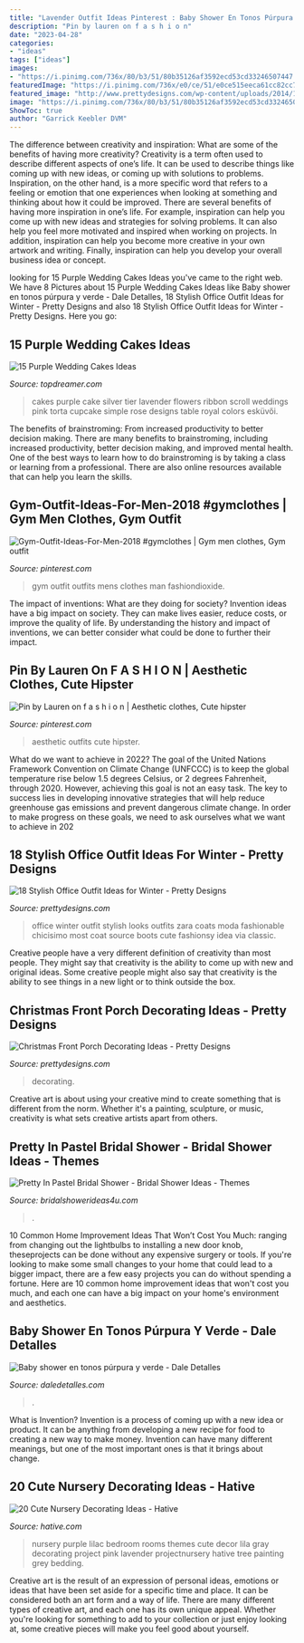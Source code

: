 ```yaml
---
title: "Lavender Outfit Ideas Pinterest : Baby Shower En Tonos Púrpura Y Verde"
description: "Pin by lauren on f a s h i o n"
date: "2023-04-28"
categories:
- "ideas"
tags: ["ideas"]
images:
- "https://i.pinimg.com/736x/80/b3/51/80b35126af3592ecd53cd33246507447.jpg"
featuredImage: "https://i.pinimg.com/736x/e0/ce/51/e0ce515eeca61cc82cc74e3f84ac3f2d.jpg"
featured_image: "http://www.prettydesigns.com/wp-content/uploads/2014/11/Large-Wreath-for-Front-Porch.jpg"
image: "https://i.pinimg.com/736x/80/b3/51/80b35126af3592ecd53cd33246507447.jpg"
ShowToc: true
author: "Garrick Keebler DVM"
---
```



The difference between creativity and inspiration: What are some of the benefits of having more creativity?
Creativity is a term often used to describe different aspects of one’s life. It can be used to describe things like coming up with new ideas, or coming up with solutions to problems. Inspiration, on the other hand, is a more specific word that refers to a feeling or emotion that one experiences when looking at something and thinking about how it could be improved.
There are several benefits of having more inspiration in one’s life. For example, inspiration can help you come up with new ideas and strategies for solving problems. It can also help you feel more motivated and inspired when working on projects. In addition, inspiration can help you become more creative in your own artwork and writing. Finally, inspiration can help you develop your overall business idea or concept.

	

		
looking for 15 Purple Wedding Cakes Ideas you've came to the right web. We have 8 Pictures about 15 Purple Wedding Cakes Ideas like Baby shower en tonos púrpura y verde - Dale Detalles, 18 Stylish Office Outfit Ideas for Winter - Pretty Designs and also 18 Stylish Office Outfit Ideas for Winter - Pretty Designs. Here you go:
		
    
## 15 Purple Wedding Cakes Ideas

<img loading=lazy src="https://topdreamer.com/wp-content/uploads/2013/11/weddingideas0041.jpg" onerror="this.onerror=null;this.src='https://tse4.mm.bing.net/th?id=OIP.ZCkutMEhcSXRJvmVPa9gVAAAAA&amp;pid=15.1';" alt="15 Purple Wedding Cakes Ideas">

_Source: topdreamer.com_

>cakes purple cake silver tier lavender flowers ribbon scroll weddings pink torta cupcake simple rose designs table royal colors esküvői. 

	

The benefits of brainstroming: From increased productivity to better decision making.
There are many benefits to brainstroming, including increased productivity, better decision making, and improved mental health. One of the best ways to learn how to do brainstroming is by taking a class or learning from a professional. There are also online resources available that can help you learn the skills.

    
## Gym-Outfit-Ideas-For-Men-2018 #gymclothes | Gym Men Clothes, Gym Outfit

<img loading=lazy src="https://i.pinimg.com/736x/e0/ce/51/e0ce515eeca61cc82cc74e3f84ac3f2d.jpg" onerror="this.onerror=null;this.src='https://tse4.mm.bing.net/th?id=OIP.AdZu3Luu_1ytUETSoRUpmQHaOA&amp;pid=15.1';" alt="Gym-Outfit-Ideas-For-Men-2018 #gymclothes | Gym men clothes, Gym outfit">

_Source: pinterest.com_

>gym outfit outfits mens clothes man fashiondioxide. 

	

The impact of inventions: What are they doing for society?
Invention ideas have a big impact on society. They can make lives easier, reduce costs, or improve the quality of life. By understanding the history and impact of inventions, we can better consider what could be done to further their impact.

    
## Pin By Lauren On F A S H I O N | Aesthetic Clothes, Cute Hipster

<img loading=lazy src="https://i.pinimg.com/736x/80/b3/51/80b35126af3592ecd53cd33246507447.jpg" onerror="this.onerror=null;this.src='https://tse1.mm.bing.net/th?id=OIP.igrv0iya24UuFSDJ8ji1mwHaMY&amp;pid=15.1';" alt="Pin by Lauren on f a s h i o n | Aesthetic clothes, Cute hipster">

_Source: pinterest.com_

>aesthetic outfits cute hipster. 

	

What do we want to achieve in 2022?
The goal of the United Nations Framework Convention on Climate Change (UNFCCC) is to keep the global temperature rise below 1.5 degrees Celsius, or 2 degrees Fahrenheit, through 2020. However, achieving this goal is not an easy task. The key to success lies in developing innovative strategies that will help reduce greenhouse gas emissions and prevent dangerous climate change. In order to make progress on these goals, we need to ask ourselves what we want to achieve in 202
    
## 18 Stylish Office Outfit Ideas For Winter - Pretty Designs

<img loading=lazy src="https://www.prettydesigns.com/wp-content/uploads/2017/12/18-stylish-office-outfit-ideas-for-winter-2018-4.jpg" onerror="this.onerror=null;this.src='https://tse2.mm.bing.net/th?id=OIP.NN4fnL1K6dpDo2nLV3qkKwHaK2&amp;pid=15.1';" alt="18 Stylish Office Outfit Ideas for Winter - Pretty Designs">

_Source: prettydesigns.com_

>office winter outfit stylish looks outfits zara coats moda fashionable chicisimo most coat source boots cute fashionsy idea via classic. 

	

Creative people have a very different definition of creativity than most people. They might say that creativity is the ability to come up with new and original ideas. Some creative people might also say that creativity is the ability to see things in a new light or to think outside the box.

    
## Christmas Front Porch Decorating Ideas - Pretty Designs

<img loading=lazy src="http://www.prettydesigns.com/wp-content/uploads/2014/11/Large-Wreath-for-Front-Porch.jpg" onerror="this.onerror=null;this.src='https://tse1.mm.bing.net/th?id=OIP.nvvr-AwKjVvvhX-7GSteIwAAAA&amp;pid=15.1';" alt="Christmas Front Porch Decorating Ideas - Pretty Designs">

_Source: prettydesigns.com_

>decorating. 

	

Creative art is about using your creative mind to create something that is different from the norm. Whether it's a painting, sculpture, or music, creativity is what sets creative artists apart from others.

    
## Pretty In Pastel Bridal Shower - Bridal Shower Ideas - Themes

<img loading=lazy src="https://www.bridalshowerideas4u.com/wp-content/uploads/2016/11/Pretty-In-Pastel-Bridal-Shower-Dessert-Table-600x800.jpeg" onerror="this.onerror=null;this.src='https://tse1.mm.bing.net/th?id=OIP.nqvVF2xpFP19DvJJigLRIAHaJ4&amp;pid=15.1';" alt="Pretty In Pastel Bridal Shower - Bridal Shower Ideas - Themes">

_Source: bridalshowerideas4u.com_

>. 

	

10 Common Home Improvement Ideas That Won’t Cost You Much: ranging from changing out the lightbulbs to installing a new door knob, theseprojects can be done without any expensive surgery or tools.
If you're looking to make some small changes to your home that could lead to a bigger impact, there are a few easy projects you can do without spending a fortune. Here are 10 common home improvement ideas that won't cost you much, and each one can have a big impact on your home's environment and aesthetics.

    
## Baby Shower En Tonos Púrpura Y Verde - Dale Detalles

<img loading=lazy src="https://i0.wp.com/www.daledetalles.com/wp-content/uploads/2016/07/baby-shower-en-tono-purpura-y-verde9.jpg" onerror="this.onerror=null;this.src='https://tse2.mm.bing.net/th?id=OIP.0WrE-4OmTsq9INYQsHyhCQHaJ4&amp;pid=15.1';" alt="Baby shower en tonos púrpura y verde - Dale Detalles">

_Source: daledetalles.com_

>. 

	

What is Invention?
Invention is a process of coming up with a new idea or product. It can be anything from developing a new recipe for food to creating a new way to make money. Invention can have many different meanings, but one of the most important ones is that it brings about change.

    
## 20 Cute Nursery Decorating Ideas - Hative

<img loading=lazy src="https://hative.com/wp-content/uploads/2014/07/nursery-decorating-ideas/18-purple-baby-girl-nursery.jpg" onerror="this.onerror=null;this.src='https://tse1.mm.bing.net/th?id=OIP.7wVQd9AMfRaPOUdGfIofqAHaJ4&amp;pid=15.1';" alt="20 Cute Nursery Decorating Ideas - Hative">

_Source: hative.com_

>nursery purple lilac bedroom rooms themes cute decor lila gray decorating project pink lavender projectnursery hative tree painting grey bedding. 

	

Creative art is the result of an expression of personal ideas, emotions or ideas that have been set aside for a specific time and place. It can be considered both an art form and a way of life. There are many different types of creative art, and each one has its own unique appeal. Whether you're looking for something to add to your collection or just enjoy looking at, some creative pieces will make you feel good about yourself.

